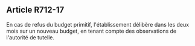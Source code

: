Article R712-17
----
En cas de refus du budget primitif, l'établissement délibère dans les deux mois
sur un nouveau budget, en tenant compte des observations de l'autorité de
tutelle.
